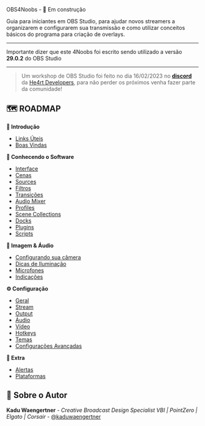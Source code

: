 OBS4Noobs - 🚧 Em construção

Guia para iniciantes em OBS Studio, para ajudar novos streamers a organizarem e configurarem sua transmissão e como utilizar conceitos básicos do programa para criação de overlays.

------------

Importante dizer que este 4Noobs foi escrito sendo utilizado a versão **29.0.2** do OBS Studio

------------

> Um workshop de OBS Studio foi feito no dia 16/02/2023 no [**discord**](https://discord.com/invite/5kwDQuv) da [He4rt Developers](https://heartdevs.com/), para não perder os próximos venha fazer parte da comunidade!

## 🗺️ ROADMAP

**👋 Introdução**

 - [Links Úteis](/modulos/introducao/1-links-uteis.md)
 - [Boas Vindas](/modulos/introducao/2-boas-vindas.md)

**🧰 Conhecendo o Software**
- [Interface](/modulos/conhecendo-o-software/1-interface.md)
- [Cenas](/modulos/conhecendo-o-software/2-cenas.md)
- [Sources](/modulos/conhecendo-o-software/3-sources.md)
- [Filtros](/modulos/conhecendo-o-software/4-filtros.md)
- [Transições](/modulos/conhecendo-o-software/5-transicoes.md)
- [Audio Mixer](/modulos/conhecendo-o-software/6-audio-mixer.md)
- [Profiles](/modulos/conhecendo-o-software/7-profiles.md)
- [Scene Collections](/modulos/conhecendo-o-software/8-scene-collections.md)
- [Docks](/modulos/conhecendo-o-software/9-docks.md)
- [Plugins](/modulos/conhecendo-o-software/10-plugins.md)
- [Scripts](/modulos/conhecendo-o-software/11-scripts.md)

**🎥 Imagem & Áudio**
- [Configurando sua câmera](/modulos/imagem-e-audio/1-configurando-sua-camera.md)
- [Dicas de Iluminação](/modulos/imagem-e-audio/2-dicas-de-iluminacao.md)
- [Microfones](/modulos/imagem-e-audio/3-microfones.md)
- [Indicações](/modulos/imagem-e-audio/4-indicacoes.md)

**⚙️ Configuração**
- [Geral](/modulos/configuracao/1-geral.md)
- [Stream](/modulos/configuracao/2-stream.md)
- [Output](/modulos/configuracao/3-output.md)
- [Áudio](/modulos/configuracao/4-audio.md)
- [Vídeo](/modulos/configuracao/5-video.md)
- [Hotkeys](/modulos/configuracao/6-hotkeys.md)
- [Temas](/modulos/configuracao/7-temas.md)
- [Configurações Avançadas](/modulos/configuracao/8-configuracoes-avancadas.md)

**🎁 Extra**
- [Alertas](/modulos/extra/1-alertas.md)
- [Plataformas](/modulos/extra/2-plataformas.md)

## 👤 Sobre o Autor

 **Kadu Waengertner** - _Creative Broadcast Design Specialist VBI | PointZero | Elgato | Corsair_ - [@kaduwaengertner](https://twitter.com/kaduwaengertner)
